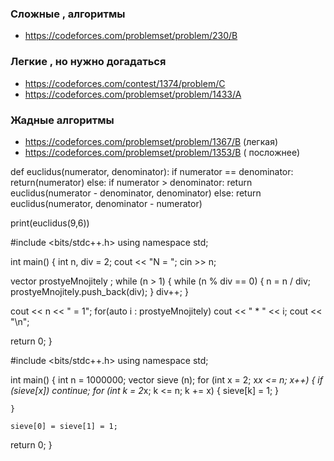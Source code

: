 ### Сложные , алгоритмы
+ https://codeforces.com/problemset/problem/230/B


### Легкие , но нужно догадаться

+ https://codeforces.com/contest/1374/problem/C
+ https://codeforces.com/problemset/problem/1433/A


### Жадные алгоритмы 
+ https://codeforces.com/problemset/problem/1367/B   (легкая)
+ https://codeforces.com/problemset/problem/1353/B ( посложнее)


def euclidus(numerator, denominator):
  if numerator == denominator:
    return(numerator)
  else:
    if numerator > denominator:
      return euclidus(numerator - denominator, denominator)
    else:
      return euclidus(numerator, denominator - numerator)

print(euclidus(9,6))





#include <bits/stdc++.h>
using namespace std;

int main() {
  int n, div = 2;
  cout << "N = ";
  cin >> n;

  vector<int> prostyeMnojitely ;
  while (n > 1) {
    while (n % div == 0) {
      n = n / div;
      prostyeMnojitely.push_back(div);
    }
    div++;
  }
  
  cout << n << " = 1";
  for(auto i : prostyeMnojitely) 
    cout << " * " << i; 
  cout << "\n";

  return 0;
}



#include <bits/stdc++.h>
using namespace std;

int main() {
	int n = 1000000;
	vector<int> sieve (n);
	for (int x = 2; x*x <= n; x++) {
		if (sieve[x]) continue;
		for (int k = 2*x; k <= n; k += x) {
			sieve[k] = 1;
		}
		
	}
	
	sieve[0] = sieve[1] = 1;

  return 0;
}
